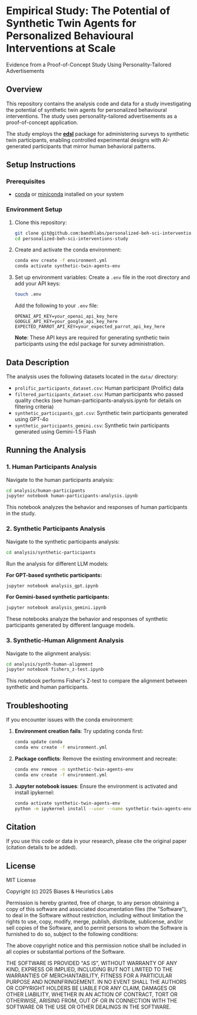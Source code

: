 # Empirical Study: The Potential of Synthetic Twin Agents for Personalized Behavioural Interventions at Scale

Evidence from a Proof-of-Concept Study Using Personality-Tailored Advertisements

## Overview

This repository contains the analysis code and data for a study investigating the potential of synthetic twin agents for personalized behavioural interventions. The study uses personality-tailored advertisements as a proof-of-concept application.

The study employs the **[edsl](https://github.com/expectedparrot/edsl)** package for administering surveys to synthetic twin participants, enabling controlled experimental designs with AI-generated participants that mirror human behavioral patterns.

## Setup Instructions

### Prerequisites

- [conda](https://docs.conda.io/en/latest/miniconda.html) or [miniconda](https://docs.conda.io/en/latest/miniconda.html) installed on your system

### Environment Setup

1. Clone this repository:
   ```bash
   git clone git@github.com:bandhlabs/personalized-beh-sci-interventions-study.git
   cd personalized-beh-sci-interventions-study
   ```

2. Create and activate the conda environment:
   ```bash
   conda env create -f environment.yml
   conda activate synthetic-twin-agents-env
   ```

3. Set up environment variables:
   Create a `.env` file in the root directory and add your API keys:
   ```bash
   touch .env
   ```
   
   Add the following to your `.env` file:
   ```
   OPENAI_API_KEY=your_openai_api_key_here
   GOOGLE_API_KEY=your_google_api_key_here
   EXPECTED_PARROT_API_KEY=your_expected_parrot_api_key_here
   ```
   
   **Note**: These API keys are required for generating synthetic twin participants using the edsl package for survey administration.

## Data Description

The analysis uses the following datasets located in the `data/` directory:

- `prolific_participants_dataset.csv`: Human participant (Prolific) data
- `filtered_participants_dataset.csv`: Human participants who passed quality checks (see human-participants-analysis.ipynb for details on filtering criteria)
- `synthetic_participants_gpt.csv`: Synthetic twin participants generated using GPT-4o
- `synthetic_participants_gemini.csv`: Synthetic twin participants generated using Gemini-1.5 Flash

## Running the Analysis

### 1. Human Participants Analysis

Navigate to the human participants analysis:
```bash
cd analysis/human-participants
jupyter notebook human-participants-analysis.ipynb
```

This notebook analyzes the behavior and responses of human participants in the study.

### 2. Synthetic Participants Analysis

Navigate to the synthetic participants analysis:
```bash
cd analysis/synthetic-participants
```

Run the analysis for different LLM models:

**For GPT-based synthetic participants:**
```bash
jupyter notebook analysis_gpt.ipynb
```

**For Gemini-based synthetic participants:**
```bash
jupyter notebook analysis_gemini.ipynb
```

These notebooks analyze the behavior and responses of synthetic participants generated by different language models.

### 3. Synthetic-Human Alignment Analysis

Navigate to the alignment analysis:
```bash
cd analysis/synth-human-alignment
jupyter notebook fishers_z-test.ipynb
```

This notebook performs Fisher's Z-test to compare the alignment between synthetic and human participants.

## Troubleshooting

If you encounter issues with the conda environment:

1. **Environment creation fails**: Try updating conda first:
   ```bash
   conda update conda
   conda env create -f environment.yml
   ```

2. **Package conflicts**: Remove the existing environment and recreate:
   ```bash
   conda env remove -n synthetic-twin-agents-env
   conda env create -f environment.yml
   ```

3. **Jupyter notebook issues**: Ensure the environment is activated and install ipykernel:
   ```bash
   conda activate synthetic-twin-agents-env
   python -m ipykernel install --user --name synthetic-twin-agents-env --display-name "Synthetic Twin Agents"
   ```

## Citation

If you use this code or data in your research, please cite the original paper (citation details to be added).

## License

MIT License

Copyright (c) 2025 Biases & Heuristics Labs

Permission is hereby granted, free of charge, to any person obtaining a copy
of this software and associated documentation files (the "Software"), to deal
in the Software without restriction, including without limitation the rights
to use, copy, modify, merge, publish, distribute, sublicense, and/or sell
copies of the Software, and to permit persons to whom the Software is
furnished to do so, subject to the following conditions:

The above copyright notice and this permission notice shall be included in all
copies or substantial portions of the Software.

THE SOFTWARE IS PROVIDED "AS IS", WITHOUT WARRANTY OF ANY KIND, EXPRESS OR
IMPLIED, INCLUDING BUT NOT LIMITED TO THE WARRANTIES OF MERCHANTABILITY,
FITNESS FOR A PARTICULAR PURPOSE AND NONINFRINGEMENT. IN NO EVENT SHALL THE
AUTHORS OR COPYRIGHT HOLDERS BE LIABLE FOR ANY CLAIM, DAMAGES OR OTHER
LIABILITY, WHETHER IN AN ACTION OF CONTRACT, TORT OR OTHERWISE, ARISING FROM,
OUT OF OR IN CONNECTION WITH THE SOFTWARE OR THE USE OR OTHER DEALINGS IN THE
SOFTWARE.
